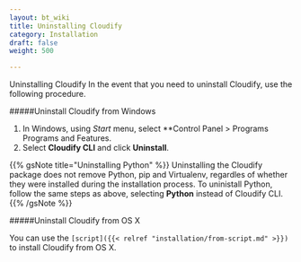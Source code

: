 ```yaml
---
layout: bt_wiki
title: Uninstalling Cloudify
category: Installation
draft: false
weight: 500

---
```


 Uninstalling Cloudify
 In the event that you need to uninstall Cloudify, use the following procedure.

#####Uninstall Cloudify from Windows
1. In Windows, using *Start* menu, select **Control Panel > Programs Programs and Features.
2. Select **Cloudify CLI** and click **Uninstall**.

{{% gsNote title="Uninstalling Python" %}}
Uninstalling the Cloudify package does not remove Python, pip and Virtualenv, regardles of whether
they were installed during the installation process. To uninistall Python, follow the same steps as above, selecting **Python** instead of Cloudify CLI.
{{% /gsNote %}}

#####Uninstall Cloudify from OS X

You can use the ```[script]({{< relref "installation/from-script.md" >}})``` to install Cloudify from OS X.